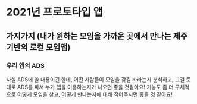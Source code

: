 # 2021년 프로토타입 앱
## 가지가지 (내가 원하는 모임을 가까운 곳에서 만나는 제주 기반의 로컬 모임앱)
### 우리 앱의 ADS


사실 ADS에 쓸 내용이긴 한데, 어떤 사람들이 모임을 갖길 바라는지 분석하고, 그걸 토대로 ADS를 짜서 누가 앱을 이용하는지가 나오면 좋을 것같아요! 기능도 좀 더 구체적으로 어떻게 모임을 찾고, 어떻게 만나는지에 대해 적어주시면 좋을 것 같아요!
